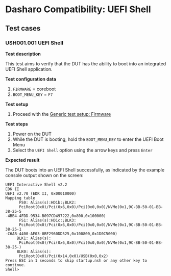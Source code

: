 # Dasharo Compatibility: UEFI Shell

## Test cases

### USH001.001 UEFI Shell

**Test description**

This test aims to verify that the DUT has the ability to boot into an integrated
UEFI Shell application.

**Test configuration data**

1. `FIRMWARE` = coreboot
1. `BOOT_MENU_KEY` = `F7`

**Test setup**

1. Proceed with the
   [Generic test setup: Firmware](../generic-test-setup/#firmware)

**Test steps**

1. Power on the DUT
1. While the DUT is booting, hold the `BOOT_MENU_KEY` to enter the UEFI Boot Menu
1. Select the `UEFI Shell` option using the arrow keys and press `Enter`

**Expected result**

The DUT boots into an UEFI Shell successfully, as indicated by the example
console output shown on the screen:

	UEFI Interactive Shell v2.2
	EDK II
	UEFI v2.70 (EDK II, 0x00010000)
	Mapping table
	      FS0: Alias(s):HD1b:;BLK2:
		  PciRoot(0x0)/Pci(0x6,0x0)/Pci(0x0,0x0)/NVMe(0x1,9C-BB-50-01-BB-38-25-5
	-4BB4-4FDD-9534-B097CD497222,0x800,0x100000)
	      FS1: Alias(s):HD1c:;BLK3:
		  PciRoot(0x0)/Pci(0x6,0x0)/Pci(0x0,0x0)/NVMe(0x1,9C-BB-50-01-BB-38-25-1
	-C6AB-4400-AE03-0BF2960DD525,0x100800,0x1D0C5000)
	     BLK1: Alias(s):
		  PciRoot(0x0)/Pci(0x6,0x0)/Pci(0x0,0x0)/NVMe(0x1,9C-BB-50-01-BB-38-25-)
	     BLK0: Alias(s):
		  PciRoot(0x0)/Pci(0x14,0x0)/USB(0x0,0x2)
	Press ESC in 1 seconds to skip startup.nsh or any other key to continue.
	Shell>
